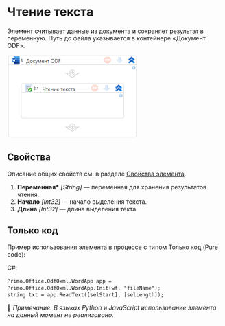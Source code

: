 # Чтение текста

Элемент считывает данные из документа и сохраняет результат в переменную. Путь до файла указывается в контейнере «Документ ODF».

![](<../../../../.gitbook/assets1/windows_items/odf-read-text.png>)


## Свойства

Описание общих свойств см. в разделе [Свойства элемента](https://docs.primo-rpa.ru/primo-rpa/primo-studio/process/elements#svoistva-elementa).

1. **Переменная\*** *[String]* — переменная для хранения результатов чтения.
2. **Начало** *[Int32]* — начало выделения текста.
3. **Длина** *[Int32]* — длина выделения текта.   


## Только код
Пример использования элемента в процессе с типом Только код (Pure code):

C#:  
```
Primo.Office.OdfOxml.WordApp app = Primo.Office.OdfOxml.WordApp.Init(wf, "fileName");
string txt = app.ReadText([selStart], [selLength]);
```

:small_orange_diamond: *Примечание. В языках Python и JavaScript использование элемента на данный момент не реализовано.*

